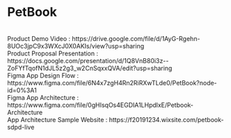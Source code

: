# PetBook 
<br>
Product Demo Video : https://drive.google.com/file/d/1AyG-Rgehn-8UOc3jpC9x3WXcJ0X0AKIs/view?usp=sharing <br>
Product Proposal Presentation : https://docs.google.com/presentation/d/1Q8VnB80i3z--ZoFYfTqofN1dJL5z2g3_w2CnSqxxQVA/edit?usp=sharing <br>
Figma App Design Flow : https://www.figma.com/file/6N4x7zgH4Rn2RiRXwTLde0/PetBook?node-id=0%3A1 <br>
Figma App Architecture : https://www.figma.com/file/0gHIsqOs4EGDIA1LHpdlxE/Petbook-Architecture <br>
App Architecture Sample Website : https://f20191234.wixsite.com/petbook-sdpd-live
